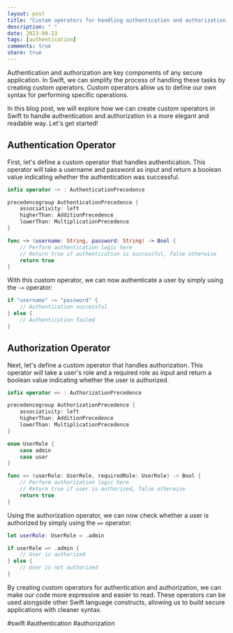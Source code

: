 ```yaml
---
layout: post
title: "Custom operators for handling authentication and authorization in Swift"
description: " "
date: 2023-09-23
tags: [authentication]
comments: true
share: true
---
```


Authentication and authorization are key components of any secure application. In Swift, we can simplify the process of handling these tasks by creating custom operators. Custom operators allow us to define our own syntax for performing specific operations.

In this blog post, we will explore how we can create custom operators in Swift to handle authentication and authorization in a more elegant and readable way. Let's get started!

## Authentication Operator

First, let's define a custom operator that handles authentication. This operator will take a username and password as input and return a boolean value indicating whether the authentication was successful.

```swift
infix operator ~> : AuthenticationPrecedence

precedencegroup AuthenticationPrecedence {
    associativity: left
    higherThan: AdditionPrecedence
    lowerThan: MultiplicationPrecedence
}

func ~> (username: String, password: String) -> Bool {
    // Perform authentication logic here
    // Return true if authentication is successful, false otherwise
    return true
}
```

With this custom operator, we can now authenticate a user by simply using the `~>` operator:

```swift
if "username" ~> "password" {
    // Authentication successful
} else {
    // Authentication failed
}
```

## Authorization Operator

Next, let's define a custom operator that handles authorization. This operator will take a user's role and a required role as input and return a boolean value indicating whether the user is authorized.

```swift
infix operator => : AuthorizationPrecedence

precedencegroup AuthorizationPrecedence {
    associativity: left
    higherThan: AdditionPrecedence
    lowerThan: MultiplicationPrecedence
}

enum UserRole {
    case admin
    case user
}

func => (userRole: UserRole, requiredRole: UserRole) -> Bool {
    // Perform authorization logic here
    // Return true if user is authorized, false otherwise
    return true
}
```

Using the authorization operator, we can now check whether a user is authorized by simply using the `=>` operator:

```swift
let userRole: UserRole = .admin

if userRole => .admin {
    // User is authorized
} else {
    // User is not authorized
}
```

By creating custom operators for authentication and authorization, we can make our code more expressive and easier to read. These operators can be used alongside other Swift language constructs, allowing us to build secure applications with cleaner syntax.

#swift #authentication #authorization